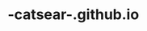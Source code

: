 # -catsear-.github.io
<!DOCTYPE html>
<html>
    <head>
        <title><!hi>
    </head>
    <body>
        <p>This is an example of a simple HTML page with one paragraph.</p>
    </body>
</html>
